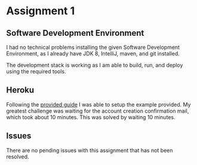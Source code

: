 # Assignment 1

## Software Development Environment

I had no technical problems installing the given Software Development Environment, as I already have JDK 8, IntelliJ, maven, and git installed.

The development stack is working as I am able to build, run, and deploy using the required tools.

## Heroku

Following the [provided guide](https://guides.github.com/features/mastering-markdown/) I was able to setup the example provided. My greatest challenge was waiting for the account creation confirmation mail, which took about 10 minutes. This was solved by waiting 10 minutes.

## Issues

There are no pending issues with this assignment that has not been resolved.

